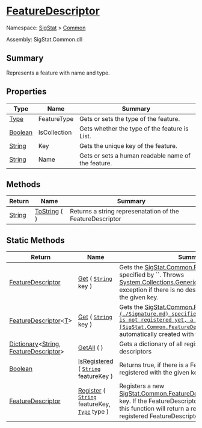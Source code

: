 # [FeatureDescriptor](./FeatureDescriptor.md)

Namespace: [SigStat]() > [Common](./README.md)

Assembly: SigStat.Common.dll

## Summary
Represents a feature with name and type.

## Properties

| Type | Name | Summary | 
| --- | --- | --- | 
| [Type](https://docs.microsoft.com/en-us/dotnet/api/System.Type) | FeatureType | Gets or sets the type of the feature. | 
| [Boolean](https://docs.microsoft.com/en-us/dotnet/api/System.Boolean) | IsCollection | Gets whether the type of the feature is List. | 
| [String](https://docs.microsoft.com/en-us/dotnet/api/System.String) | Key | Gets the unique key of the feature. | 
| [String](https://docs.microsoft.com/en-us/dotnet/api/System.String) | Name | Gets or sets a human readable name of the feature. | 


## Methods

| Return | Name | Summary | 
| --- | --- | --- | 
| [String](https://docs.microsoft.com/en-us/dotnet/api/System.String) | [ToString](./Methods/FeatureDescriptor-100663418.md) (  ) | Returns a string represenatation of the FeatureDescriptor | 


## Static Methods

| Return | Name | Summary | 
| --- | --- | --- | 
| [FeatureDescriptor](./FeatureDescriptor.md) | [Get](./Methods/FeatureDescriptor-100663415.md) ( [`String`](https://docs.microsoft.com/en-us/dotnet/api/System.String) key ) | Gets the [SigStat.Common.FeatureDescriptor](./Signature.md) specified by ``.  Throws [System.Collections.Generic.KeyNotFoundException](./Signature.md) exception if there is no descriptor registered with the given key. | 
| [FeatureDescriptor](./FeatureDescriptor-1.md)\<[T](./FeatureDescriptor.md)> | [Get](./Methods/FeatureDescriptor-100663417.md) ( [`String`](https://docs.microsoft.com/en-us/dotnet/api/System.String) key ) | Gets the [SigStat.Common.FeatureDescriptor`1](./Signature.md) specified by ``.  If the key is not registered yet, a new [SigStat.Common.FeatureDescriptor`1](./Signature.md) is automatically created with the given key and type. | 
| [Dictionary](https://docs.microsoft.com/en-us/dotnet/api/System.Collections.Generic.Dictionary-2)\<[String](https://docs.microsoft.com/en-us/dotnet/api/System.String), [FeatureDescriptor](./FeatureDescriptor.md)> | [GetAll](./Methods/FeatureDescriptor-100663416.md) (  ) | Gets a dictionary of all registered feature descriptors | 
| [Boolean](https://docs.microsoft.com/en-us/dotnet/api/System.Boolean) | [IsRegistered](./Methods/FeatureDescriptor-100663413.md) ( [`String`](https://docs.microsoft.com/en-us/dotnet/api/System.String) featureKey ) | Returns true, if there is a FeatureDescriptor registered with the given key | 
| [FeatureDescriptor](./FeatureDescriptor.md) | [Register](./Methods/FeatureDescriptor-100663414.md) ( [`String`](https://docs.microsoft.com/en-us/dotnet/api/System.String) featureKey, [`Type`](https://docs.microsoft.com/en-us/dotnet/api/System.Type) type ) | Registers a new [SigStat.Common.FeatureDescriptor](./Signature.md) with a given key.  If the FeatureDescriptor is allready registered, this function will  return a reference to the originally registered FeatureDescriptor.  to the a | 


